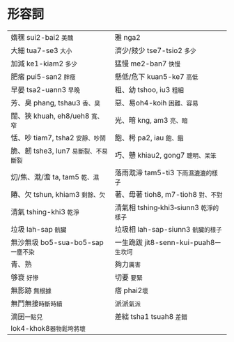 # 形容詞

|  |  |
| :--- | :--- |
| 媠䆀 sui2-bai2 `美醜` | 雅 nga2 |
| 大細 tua7-se3 `大小` | 濟少/㩼少 tse7-tsio2 `多少` |
| 加減 ke1-kiam2 `多少` | 猛慢 me2-ban7 `快慢` |
| 肥㾪 pui5-san2 `胖瘦` | 懸低/危下 kuan5-ke7 `高低` |
| 早晏 tsa2-uann3 `早晚` | 粗、幼 tshoo, iu3 `粗細` |
| 芳、臭 phang, tshau3 `香、臭` | 惡、易oh4-koih `困難、容易` |
| 闊、狹 khuah, eh8/ueh8 `寬、窄` | 光、暗 kng, am3 `亮、暗` |
| 恬、吵 tiam7, tsha2 `安靜、吵鬧` | 飽、枵 pa2, iau `飽、餓` |
| 脆、韌 tshe3, lun7 `易斷裂、不易斷裂` | 巧、戇 khiau2, gong7 `聰明、呆笨` |
| 灱/焦、㴷/澹 ta, tam5 `乾、濕` | 落雨㴷渧 tam5-ti3 `下雨濕漉漉的樣子` |
| 賰、欠 tshun, khiam3 `剩餘、欠` | 著、毋著 tioh8, m7-tioh8 `對、不對` |
| 清氣 tshing-khi3 `乾淨` | 清氣相 tshing‑khi3‑siunn3 `乾淨的樣子` |
| 垃圾 lah-sap `骯臟` | 垃圾相 lah-sap-siunn3 `骯臟的樣子` |
| 無沙無圾 bo5-sua-bo5-sap `一塵不染` | 一生跪跋 jit8-senn-kui-puah8`一生坎坷` |
| 青、熟 | 夠力`厲害` |
| 够衰 `好慘` | 切要 `要緊` |
| 無影跡 `無根據` | 痞 phai2`壞` |
| 無鬥無接`時斷時續` | 派派`氣派` |
| 滴囝`一點兒` | 差絀 tsha1 tsuah8 `差錯` |
| lok4-khok8`器物鬆垮將壞` |  |

